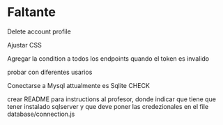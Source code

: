 # Faltante

Delete account profile

Ajustar CSS

Agregar la condition a todos los endpoints quando el token es invalido

probar con diferentes usarios 

Conectarse a Mysql attualmente es Sqlite CHECK

crear README para instructions al profesor, donde indicar que tiene que tener instalado sqlserver y que deve poner las credezionales en el file database/connection.js


